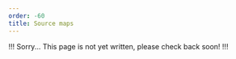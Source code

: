 ```yaml
---
order: -60
title: Source maps
---
```


!!! Sorry...
This page is not yet written, please check back soon!
!!!

